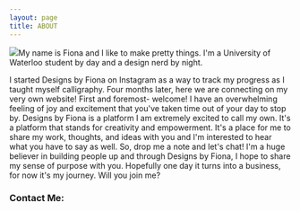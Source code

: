 ```yaml
---
layout: page
title: ABOUT
---
```

<img src="../public/img/fiona-small.jpg"/>My name is Fiona and I like to make pretty things. I'm a University of Waterloo student by day and a design nerd by night.  

I started Designs by Fiona on Instagram as a way to track my progress as I taught myself calligraphy. Four months later, here we are connecting on my very own website! First and foremost- welcome! I have an overwhelming feeling of joy and excitement that you've taken time out of your day to stop by. Designs by Fiona is a platform I am extremely excited to call my own. It's a platform that stands for creativity and empowerment. It's a place for me to share my work, thoughts, and ideas with you and I'm interested to hear what you have to say as well. So, drop me a note and let's chat!  I'm a huge believer in building people up and through Designs by Fiona, I hope to share my sense of purpose with you. Hopefully one day it turns into a business, for now it's my journey. Will you join me? 

### Contact Me:
<a class="social-links" href="mailto:fionaaamascarenhas@gmail.com" target="_blank"><i class="fa fa-envelope"></i></a><a class="social-links" href="https://twitter.com/_fionaaa" target="_blank"><i class="fa fa-twitter"></i></a><a class="social-links" href="https://www.instagram.com/designsbyfiona/" target="_blank"><i class="fa fa-instagram"></i></a><a class="social-links" href="https://www.facebook.com/designsbyfionatoronto" target="_blank"><i class="fa fa-facebook"></i></a><a class="social-links" href="https://www.linkedin.com/in/fionamascarenhas" target="_blank"><i class="fa fa-linkedin"></i></a>